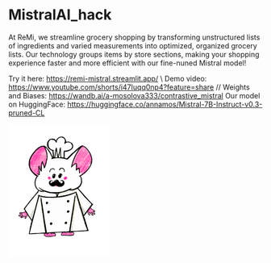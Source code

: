 # MistralAI_hack

At ReMi, we streamline grocery shopping by transforming unstructured lists of ingredients and varied measurements into optimized, organized grocery lists. Our technology groups items by store sections, making your shopping experience faster and more efficient with our fine-nuned Mistral model!

Try it here: https://remi-mistral.streamlit.app/ \\
Demo video: https://www.youtube.com/shorts/i47Iuqq0np4?feature=share //
Weights and Biases: https://wandb.ai/a-mosolova333/contrastive_mistral
Our model on HuggingFace: https://huggingface.co/annamos/Mistral-7B-Instruct-v0.3-pruned-CL

<img src="https://github.com/serbernari/MistralAI_hack/blob/master/full_remi.png?raw=true)" width="200" />

